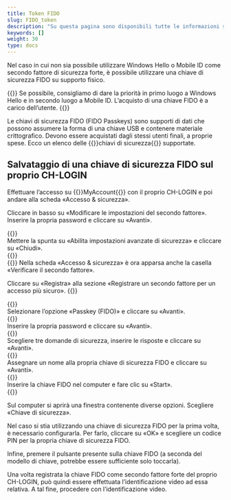 ```yaml
---
title: Token FIDO
slug: FIDO_token
description: "Su questa pagina sono disponibili tutte le informazioni sull’utilizzo di FIDO Passkey come secondo fattore di sicurezza."
keywords: []
weight: 30
type: docs
---
```


Nel caso in cui non sia possibile utilizzare Windows Hello o Mobile ID come secondo fattore di sicurezza forte, è possibile utilizzare una chiave di sicurezza FIDO su supporto fisico.  

{{<alert color="warning">}}
Se possibile, consigliamo di dare la priorità in primo luogo a Windows Hello e in secondo luogo a Mobile ID. L’acquisto di una chiave FIDO è a carico dell’utente.
{{</alert>}}

Le chiavi di sicurezza FIDO (FIDO Passkeys) sono supporti di dati che possono assumere la forma di una chiave USB e contenere materiale crittografico. Devono essere acquistati dagli stessi utenti finali, a proprie spese. Ecco un elenco delle {{<link url="https://www.agov.admin.ch/it/chiavi-di-sicurezza" newTab="true">}}chiavi di sicurezza{{</link>}} supportate.

<!--Le chiavi di sicurezza FIDO sono supporti di dati, ad esempio sotto forma di chiavette USB, che contengono materiale crittografico.

Per il CH-LOGIN, eIAM supporta i seguenti tipi di chiave di sicurezza FIDO.
– YubiKey 5 FIPS Series with NFC
– YubiKey 5 Series
– YubiKey 5 Series with NFC
– Security Key by Yubico with NFC
– Feitian BioPass FIDO2 Authenticator-->

## Salvataggio di una chiave di sicurezza FIDO sul proprio CH-LOGIN

<!-- 1ere paire de colonnes -->

<div class="two_column">

<div class="left_col">
<!-- First column content goes here -->
<p> Effettuare l’accesso su {{<link url="https://www.myaccount.eiam.admin.ch/" newTab="true">}}MyAccount{{</link>}} con il proprio CH-LOGIN e poi andare alla scheda «Accesso & sicurezza». </p>

<p> Cliccare in basso su «Modificare le impostazioni del secondo fattore». Inserire la propria password e cliccare su «Avanti». </p>
</div>

<div class="right_col">
<!-- Second column content goes here -->
{{<insertImage image="modif_parametres_it.png" class="edge max-w-90">}}
</div>

</div>

<!-- 2eme paire de colonnes -->

<div class="two_column">

<div class="left_col">
<!-- First column content goes here -->
Mettere la spunta su «Abilita impostazioni avanzate di sicurezza» e cliccare su «Chiudi».
</div>

<div class="right_col">
<!-- Second column content goes here -->
{{<insertImage image="activation_param_it.png" description="Activation paramètres avancés" class="edge max-w-90">}}
</div>

</div>

<!-- 3eme paire de colonnes -->

<div class="two_column">

<div class="left_col">
<!-- First column content goes here -->
{{<markdown>}}
Nella scheda «Accesso & sicurezza» è ora apparsa anche la casella «Verificare il secondo fattore».

Cliccare su «Registra» alla sezione «Registrare un secondo fattore per un accesso più sicuro».
{{</markdown>}}
</div>

<div class="right_col">
<!-- Second column content goes here -->
{{<insertImage image="ajout_facteur_it.png" description="ajout second facteur" class="edge max-w-90">}}
</div>

</div>

<!-- 4eme paire de colonnes -->

<div class="two_column">

<div class="left_col">
<!-- First column content goes here -->
Selezionare l’opzione «Passkey (FIDO)» e cliccare su «Avanti».
</div>

<div class="right_col">
<!-- Second column content goes here -->
{{<insertImage image="choix_fido_it.png" class="edge max-w-90">}}
</div>

</div>

<!-- 6eme paire de colonnes -->

<div class="two_column">

<div class="left_col">
<!-- First column content goes here -->
Inserire la propria password e cliccare su «Avanti».
</div>

<div class="right_col">
<!-- Second column content goes here -->
{{<insertImage image="fido_mdp_it.png" class="edge max-w-90">}}
</div>

</div>

<!-- 7eme paire de colonnes -->

<div class="two_column">

<div class="left_col">
<!-- First column content goes here -->
Scegliere tre domande di sicurezza, inserire le risposte e cliccare su «Avanti».
</div>

<div class="right_col">
<!-- Second column content goes here -->
{{<insertImage image="questions_secu.png" class="edge max-w-90">}}
</div>

</div>

<!-- 8eme paire de colonnes -->

<div class="two_column">

<div class="left_col">
<!-- First column content goes here -->
Assegnare un nome alla propria chiave di sicurezza FIDO e cliccare su «Avanti».
</div>

<div class="right_col">
<!-- Second column content goes here -->
{{<insertImage image="nom_fido_it.png" class="edge max-w-90">}}
</div>

</div>

<!-- 9eme paire de colonnes -->

<div class="two_column">

<div class="left_col">
<!-- First column content goes here -->
Inserire la chiave FIDO nel computer e fare clic su «Start».
</div>

<div class="right_col">
<!-- Second column content goes here -->
{{<insertImage image="config_fido_it.png" class="edge max-w-90">}}
</div>

</div>

Sul computer si aprirà una finestra contenente diverse opzioni. Scegliere «Chiave di sicurezza».

Nel caso si stia utilizzando una chiave di sicurezza FIDO per la prima volta, è necessario configurarla. Per farlo, cliccare su «OK» e scegliere un codice PIN per la propria chiave di sicurezza FIDO.

Infine, premere il pulsante presente sulla chiave FIDO (a seconda del modello di chiave, potrebbe essere sufficiente solo toccarla).

<!-- 
Die Erläuterungen zum Speichern des FIDO Passkeys in Ihrer CH_LOGIN sind noch nicht verfügbar. In der Zwischenzeit können Sie sich auf [diese Anleitung](https://help.eiam.swiss/?c=passkeys&l=de) beziehen.
 

Die Erläuterungen zur Videoidentifikation für den FIDO Passkeys sind noch nicht verfügbar. In der Zwischenzeit können Sie sich auf [diese Anleitung](https://help.eiam.swiss/index.php?c=h!vipspasskey&l=de) beziehen.
-->

Una volta registrata la chiave FIDO come secondo fattore forte del proprio CH-LOGIN, può quindi essere effettuata l’identificazione video ad essa relativa. A tal fine, procedere con l’identificazione video.
